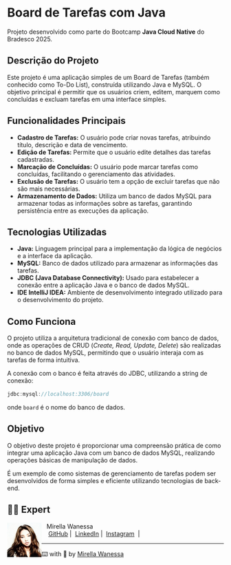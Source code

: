 # Board de Tarefas com Java
Projeto desenvolvido como parte do Bootcamp **Java Cloud Native** do Bradesco 2025.

## Descrição do Projeto
Este projeto é uma aplicação simples de um Board de Tarefas (também conhecido como To-Do List), construída utilizando Java e MySQL. O objetivo principal é permitir que os usuários criem, editem, marquem como concluídas e excluam tarefas em uma interface simples.

## Funcionalidades Principais
- **Cadastro de Tarefas:** O usuário pode criar novas tarefas, atribuindo título, descrição e data de vencimento.
- **Edição de Tarefas:** Permite que o usuário edite detalhes das tarefas cadastradas.
- **Marcação de Concluídas:** O usuário pode marcar tarefas como concluídas, facilitando o gerenciamento das atividades.
- **Exclusão de Tarefas:** O usuário tem a opção de excluir tarefas que não são mais necessárias.
- **Armazenamento de Dados:** Utiliza um banco de dados MySQL para armazenar todas as informações sobre as tarefas, garantindo persistência entre as execuções da aplicação.

## Tecnologias Utilizadas
- **Java:** Linguagem principal para a implementação da lógica de negócios e a interface da aplicação.
- **MySQL:** Banco de dados utilizado para armazenar as informações das tarefas.
- **JDBC (Java Database Connectivity):** Usado para estabelecer a conexão entre a aplicação Java e o banco de dados MySQL.
- **IDE IntelliJ IDEA:** Ambiente de desenvolvimento integrado utilizado para o desenvolvimento do projeto.

## Como Funciona
O projeto utiliza a arquitetura tradicional de conexão com banco de dados, onde as operações de CRUD (*Create, Read, Update, Delete*) são realizadas no banco de dados MySQL, permitindo que o usuário interaja com as tarefas de forma intuitiva. 

A conexão com o banco é feita através do JDBC, utilizando a string de conexão:
```java
jdbc:mysql://localhost:3306/board
```
onde `board` é o nome do banco de dados.

## Objetivo
O objetivo deste projeto é proporcionar uma compreensão prática de como integrar uma aplicação Java com um banco de dados MySQL, realizando operações básicas de manipulação de dados. 

É um exemplo de como sistemas de gerenciamento de tarefas podem ser desenvolvidos de forma simples e eficiente utilizando tecnologias de back-end.

## 👩‍💻 Expert

<p>
    <img 
      align="left" 
      width="80" 
      src="https://github.com/Mirellawanessa/DIO-Trilha-Java-Basico/blob/main/GitHub/imagens/User.jpeg?raw=true"
    />
    <p>&nbsp;&nbsp;&nbsp;Mirella Wanessa<br>
    &nbsp;&nbsp;&nbsp;
    <a href="https://github.com/Mirellawanessa">GitHub</a>&nbsp;|&nbsp;
    <a href="https://www.linkedin.com/in/mirellawanessa/">LinkedIn</a>&nbsp;|&nbsp;
    <a href="https://www.instagram.com/_mirella.page/?next=%2F">Instagram</a>
    &nbsp;|&nbsp;</p>
</p>

---

⌨️ with 💜 by [Mirella Wanessa](https://github.com/Mirellawanessa)

